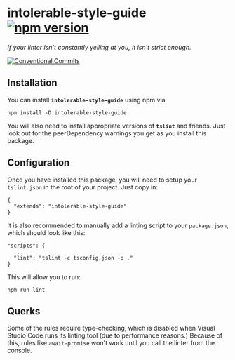 # intolerable-style-guide [![npm version](https://badge.fury.io/js/intolerable-style-guide.svg)](https://www.npmjs.com/package/intolerable-style-guide)

*If your linter isn't constantly yelling at you, it isn't strict enough.*

[![Conventional Commits](https://img.shields.io/badge/Conventional%20Commits-1.0.0-yellow.svg)](https://conventionalcommits.org)

## Installation

You can install **`intolerable-style-guide`** using npm via
```
npm install -D intolerable-style-guide
```

You will also need to install appropriate versions of **`tslint`** and friends. Just look out for the peerDependency warnings you get as you install this package.

## Configuration

Once you have installed this package, you will need to setup your `tslint.json` in the root of your project. Just copy in:

```
{
  "extends": "intolerable-style-guide"
}
```

It is also recommended to manually add a linting script to your `package.json`, which should look like this:

```
"scripts": {
  ...
  "lint": "tslint -c tsconfig.json -p ."
}
```

This will allow you to run:
```
npm run lint
```

## Querks

Some of the rules require type-checking, which is disabled when Visual Studio Code runs its linting tool (due to performance reasons.) Because of this, rules like `await-promise` won't work until you call the linter from the console.